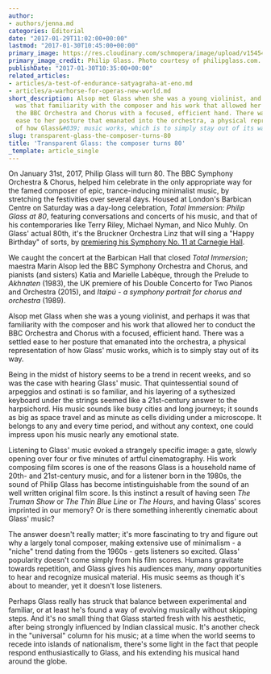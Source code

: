 ```yaml
---
author:
- authors/jenna.md
categories: Editorial
date: "2017-01-29T11:02:00+00:00"
lastmod: "2017-01-30T10:45:00+00:00"
primary_image: https://res.cloudinary.com/schmopera/image/upload/v1545409169/media/webhook-uploads/1485693112326/2017-01-29---Glass.jpg.jpg
primary_image_credit: Philip Glass. Photo courtesy of philipglass.com.
publishDate: "2017-01-30T10:35:00+00:00"
related_articles:
- articles/a-test-of-endurance-satyagraha-at-eno.md
- articles/a-warhorse-for-operas-new-world.md
short_description: Alsop met Glass when she was a young violinist, and perhaps it
  was that familiarity with the composer and his work that allowed her to conduct
  the BBC Orchestra and Chorus with a focused, efficient hand. There was a settled
  ease to her posture that emanated into the orchestra, a physical representation
  of how Glass&#039; music works, which is to simply stay out of its way.
slug: transparent-glass-the-composer-turns-80
title: 'Transparent Glass: the composer turns 80'
_template: article_single
---
```


On January 31st, 2017, Philip Glass will turn 80. The BBC Symphony Orchestra & Chorus, helped him celebrate in the only appropriate way for the famed composer of epic, trance-inducing minimalist music, by stretching the festivities over several days. Housed at London's Barbican Centre on Saturday was a day-long celebration, *Total Immersion: Philip Glass at 80*, featuring conversations and concerts of his music, and that of his contemporaries like Terry Riley, Michael Nyman, and Nico Muhly. On Glass' actual 80th, it's the Bruckner Orchestra Linz that will sing a "Happy Birthday" of sorts, by [premiering his Symphony No. 11 at Carnegie Hall](http://www.carnegiehall.org/Calendar/2017/1/31/0730/PM/Bruckner-Orchestra-Linz/).

We caught the concert at the Barbican Hall that closed *Total Immersion*; maestra Marin Alsop led the BBC Symphony Orchestra and Chorus, and pianists (and sisters) Katia and Marielle Labèque, through the Prelude to *Akhnaten* (1983), the UK premiere of his Double Concerto for Two Pianos and Orchestra (2015), and *Itaipú - a symphony portrait for chorus and orchestra* (1989).

Alsop met Glass when she was a young violinist, and perhaps it was that familiarity with the composer and his work that allowed her to conduct the BBC Orchestra and Chorus with a focused, efficient hand. There was a settled ease to her posture that emanated into the orchestra, a physical representation of how Glass' music works, which is to simply stay out of its way.

Being in the midst of history seems to be a trend in recent weeks, and so was the case with hearing Glass' music. That quintessential sound of arpeggios and ostinati is so familiar, and his layering of a sythesized keyboard under the strings seemed like a 21st-century answer to the harpsichord. His music sounds like busy cities and long journeys; it sounds as big as space travel and as minute as cells dividing under a microscope. It belongs to any and every time period, and without any context, one could impress upon his music nearly any emotional state.

Listening to Glass' music evoked a strangely specific image: a gate, slowly opening over four or five minutes of artful cinematography. His work composing film scores is one of the reasons Glass is a household name of 20th- and 21st-century music, and for a listener born in the 1980s, the sound of Philip Glass has become intistinguishable from the sound of an well written original film score. Is this instinct a result of having seen *The Truman Show* or *The Thin Blue Line* or *The Hours*, and having Glass' scores imprinted in our memory? Or is there something inherently cinematic about Glass' music? 

The answer doesn't really matter; it's more fascinating to try and figure out why a largely tonal composer, making extensive use of minimalism - a "niche" trend dating from the 1960s - gets listeners so excited. Glass' popularity doesn't come simply from his film scores. Humans gravitate towards repetition, and Glass gives his audiences many, *many* opportunities to hear and recognize musical material. His music seems as though it's about to meander, yet it doesn't lose listeners. 

Perhaps Glass really has struck that balance between experimental and familiar, or at least he's found a way of evolving musically without skipping steps. And it's no small thing that Glass started fresh with his aesthetic, after being strongly influenced by Indian classical music. It's another check in the "universal" column for his music; at a time when the world seems to recede into islands of nationalism, there's some light in the fact that people respond enthusiastically to Glass, and his extending his musical hand around the globe.
